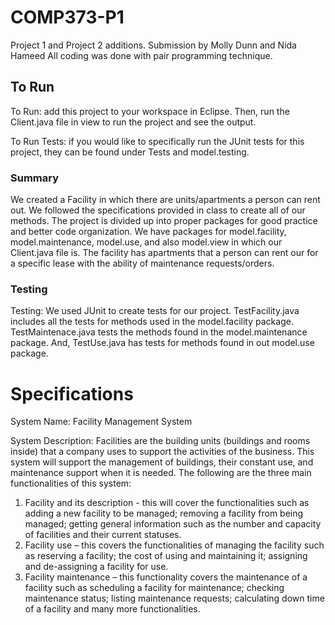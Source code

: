 # COMP373-P1

Project 1 and Project 2 additions. 
Submission by Molly Dunn and Nida Hameed
All coding was done with pair programming technique. 

## To Run
To Run: add this project to your workspace in Eclipse. Then, run the Client.java file in view to run the project and see the output. 
   
To Run Tests: if you would like to specifically run the JUnit tests for this project, they can be found under Tests and model.testing. 

### Summary
We created a Facility in which there are units/apartments a person can rent out. We followed the specifications provided in class to create all of our methods. The project is divided up into proper packages for good practice and better code organization. We have packages for model.facility, model.maintenance, model.use, and also model.view in which our Client.java file is. The facility has apartments that a person can rent our for a specific lease with the ability of maintenance requests/orders.

### Testing
Testing: We used JUnit to create tests for our project. TestFacility.java includes all the tests for methods used in the model.facility package. TestMaintenace.java tests the methods found in the model.maintenance package. And, TestUse.java has tests for methods found in out model.use package. 


# Specifications
System Name: Facility Management System

System Description: Facilities are the building units (buildings and rooms inside) that a company
uses to support the activities of the business. This system will support the management of buildings,
their constant use, and maintenance support when it is needed. The following are the three main
functionalities of this system:
1. Facility and its description - this will cover the functionalities such as adding a new facility to
be managed; removing a facility from being managed; getting general information such as
the number and capacity of facilities and their current statuses.
2. Facility use – this covers the functionalities of managing the facility such as reserving a
facility; the cost of using and maintaining it; assigning and de-assigning a facility for use.
3. Facility maintenance – this functionality covers the maintenance of a facility such as
scheduling a facility for maintenance; checking maintenance status; listing maintenance
requests; calculating down time of a facility and many more functionalities.

